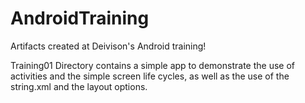 AndroidTraining
===============

Artifacts created at Deivison's Android training!

Training01 Directory contains a simple app to demonstrate the use of activities and the simple screen life cycles, as well as the use of the string.xml and the layout options.
